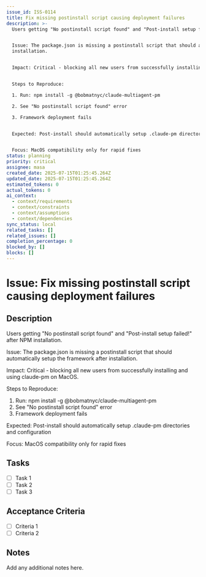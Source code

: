 ```yaml
---
issue_id: ISS-0114
title: Fix missing postinstall script causing deployment failures
description: >-
  Users getting "No postinstall script found" and "Post-install setup failed\!" after NPM installation.


  Issue: The package.json is missing a postinstall script that should automatically setup the framework after
  installation.


  Impact: Critical - blocking all new users from successfully installing and using claude-pm on MacOS.


  Steps to Reproduce:

  1. Run: npm install -g @bobmatnyc/claude-multiagent-pm

  2. See "No postinstall script found" error

  3. Framework deployment fails


  Expected: Post-install should automatically setup .claude-pm directories and configuration


  Focus: MacOS compatibility only for rapid fixes
status: planning
priority: critical
assignee: masa
created_date: 2025-07-15T01:25:45.264Z
updated_date: 2025-07-15T01:25:45.264Z
estimated_tokens: 0
actual_tokens: 0
ai_context:
  - context/requirements
  - context/constraints
  - context/assumptions
  - context/dependencies
sync_status: local
related_tasks: []
related_issues: []
completion_percentage: 0
blocked_by: []
blocks: []
---
```


# Issue: Fix missing postinstall script causing deployment failures

## Description
Users getting "No postinstall script found" and "Post-install setup failed\!" after NPM installation.

Issue: The package.json is missing a postinstall script that should automatically setup the framework after installation.

Impact: Critical - blocking all new users from successfully installing and using claude-pm on MacOS.

Steps to Reproduce:
1. Run: npm install -g @bobmatnyc/claude-multiagent-pm
2. See "No postinstall script found" error
3. Framework deployment fails

Expected: Post-install should automatically setup .claude-pm directories and configuration

Focus: MacOS compatibility only for rapid fixes

## Tasks
- [ ] Task 1
- [ ] Task 2
- [ ] Task 3

## Acceptance Criteria
- [ ] Criteria 1
- [ ] Criteria 2

## Notes
Add any additional notes here.
